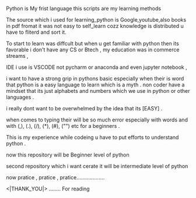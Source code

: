 Python is My frist language this scripts are my learning methods 

The source which i used for learning_python is Google,youtube,also books in pdf fromat
it was not easy to self_learn cozz knowledge is distributed u have to fliterd and sort it.


To start to learn was diffcult but when u get familiar with python then its favorable 
i don't have any CS or Btech , my education was in commerce streams ,


IDE i use is VSCODE not pycharm or anaconda 
and even jupyter notebook ,

i want to have a strong grip in pythons basic especially when their is word that python is a easy language to learn
which is a myth . non coder have a mindset that its just alphabets and numbers which we use in python
or other languages .

i really dont want to be overwhelmed by the idea that its 
[EASY] .

when comes to typing their will be so much error especially with words and with (,), (.), (/), (*), (#), ("") etc
for a beginners .

This is my experience while codeing u have to put efforts to understand  python .

 now this repository will be Beginner level of python 
 
 second repository which i want cerate it will be intermediate level of python
 
 now pratice , pratice , pratice...................


<|THANK_YOU|> ........ For reading 
